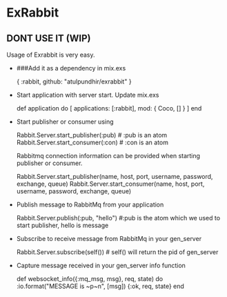 # ExRabbit

## DONT USE IT (WIP)

Usage of Exrabbit is very easy. 

* ###Add it as a dependency in mix.exs 

    { :rabbit, github: "atulpundhir/exrabbit" }

* Start application with server start. Update mix.exs

    def application do
      [ applications: [:rabbit],
      mod: { Coco, [] } ]
    end
    
* Start publisher or consumer using

    Rabbit.Server.start_publisher(:pub)  # :pub is an atom 
    Rabbit.Server.start_consumer(:con) # :con is an atom
    
  Rabbitmq connection information can be provided when starting publisher or consumer.
  
   Rabbit.Server.start_publisher(name, host, port, username, password, exchange, queue)
   Rabbit.Server.start_consumer(name, host, port, username, password, exchange, queue)
   
* Publish message to RabbitMq from your application 

    Rabbit.Server.publish(:pub, "hello") #:pub is the atom which we used to start publisher, hello is message

* Subscribe to receive message from RabbitMq in your gen_server

    Rabbit.Server.subscribe(self()) # self() will return the pid of gen_server

* Capture message received in your gen_server info function

    def websocket_info({:mq_msg, msg}, req, state) do
        :io.format("MESSAGE is ~p~n", [msg])
         {:ok, req, state}
    end
    
   
    

